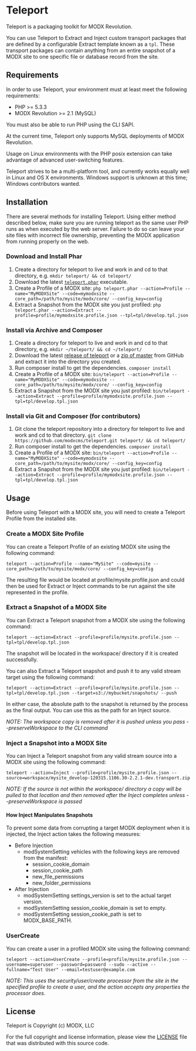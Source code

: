 # Teleport

Teleport is a packaging toolkit for MODX Revolution.

You can use Teleport to Extract and Inject custom transport packages that are defined by a configurable Extract template known as a `tpl`. These transport packages can contain anything from an entire snapshot of a MODX site to one specific file or database record from the site.


## Requirements

In order to use Teleport, your environment must at least meet the following requirements:

* PHP >= 5.3.3
* MODX Revolution >= 2.1 (MySQL)

You must also be able to run PHP using the CLI SAPI.

At the current time, Teleport only supports MySQL deployments of MODX Revolution.

Usage on Linux environments with the PHP posix extension can take advantage of advanced user-switching features.

Teleport strives to be a multi-platform tool, and currently works equally well in Linux and OS X environments. Windows support is unknown at this time; Windows contributors wanted.


## Installation

There are several methods for installing Teleport. Using either method described below, make sure you are running teleport as the same user PHP runs as when executed by the web server. Failure to do so can leave your site files with incorrect file ownership, preventing the MODX application from running properly on the web.

### Download and Install Phar

1. Create a directory for teleport to live and work in and cd to that directory, e.g.
    `mkdir teleport/ && cd teleport/`
2. Download the latest [`teleport.phar`](http://modx.s3.amazonaws.com/releases/teleport/teleport.phar "teleport.phar") executable.
3. Create a Profile of a MODX site:
    `php teleport.phar --action=Profile --name="MyMODXSite" --code=mymodxsite --core_path=/path/to/mysite/modx/core/ --config_key=config`
4. Extract a Snapshot from the MODX site you just profiled:
    `php teleport.phar --action=Extract --profile=profile/mymodxsite.profile.json --tpl=tpl/develop.tpl.json`

### Install via Archive and Composer

1. Create a directory for teleport to live and work in and cd to that directory, e.g.
    `mkdir ~/teleport/ && cd ~/teleport/`
2. Download the latest [release of teleport](https://github.com/modxcms/teleport/releases "Teleport releases") or a [zip of master](https://github.com/modxcms/teleport/archive/master.zip "zip of master branch") from GitHub and extract it into the directory you created.
3. Run composer install to get the dependencies.
    `composer install`
4. Create a Profile of a MODX site:
    `bin/teleport --action=Profile --name="MyMODXSite" --code=mymodxsite --core_path=/path/to/mysite/modx/core/ --config_key=config`
5. Extract a Snapshot from the MODX site you just profiled:
    `bin/teleport --action=Extract --profile=profile/mymodxsite.profile.json --tpl=tpl/develop.tpl.json`

### Install via Git and Composer (for contributors)

1. Git clone the teleport repository into a directory for teleport to live and work and cd to that directory.
    `git clone https://github.com/modxcms/teleport.git teleport/ && cd teleport/`
2. Run composer install to get the dependencies.
    `composer install`
3. Create a Profile of a MODX site:
    `bin/teleport --action=Profile --name="MyMODXSite" --code=mymodxsite --core_path=/path/to/mysite/modx/core/ --config_key=config`
4. Extract a Snapshot from the MODX site you just profiled:
    `bin/teleport --action=Extract --profile=profile/mymodxsite.profile.json --tpl=tpl/develop.tpl.json`


## Usage

Before using Teleport with a MODX site, you will need to create a Teleport Profile from the installed site.

### Create a MODX Site Profile

You can create a Teleport Profile of an existing MODX site using the following command:

    teleport --action=Profile --name="MySite" --code=mysite --core_path=/path/to/mysite/modx/core/ --config_key=config

The resulting file would be located at profile/mysite.profile.json and could then be used for Extract or Inject commands to be run against the site represented in the profile.

### Extract a Snapshot of a MODX Site

You can Extract a Teleport snapshot from a MODX site using the following command:

    teleport --action=Extract --profile=profile/mysite.profile.json --tpl=tpl/develop.tpl.json

The snapshot will be located in the workspace/ directory if it is created successfully.

You can also Extract a Teleport snapshot and push it to any valid stream target using the following command:

    teleport --action=Extract --profile=profile/mysite.profile.json --tpl=tpl/develop.tpl.json --target=s3://mybucket/snapshots/ --push

In either case, the absolute path to the snapshot is returned by the process as the final output. You can use this as the path for an Inject source.

_NOTE: The workspace copy is removed after it is pushed unless you pass --preserveWorkspace to the CLI command_

### Inject a Snapshot into a MODX Site

You can Inject a Teleport snapshot from any valid stream source into a MODX site using the following command:

    teleport --action=Inject --profile=profile/mysite.profile.json --source=workspace/mysite_develop-120315.1106.30-2.2.1-dev.transport.zip

_NOTE: If the source is not within the workspace/ directory a copy will be pulled to that location and then removed after the Inject completes unless --preserveWorkspace is passed_

#### How Inject Manipulates Snapshots

To prevent some data from corrupting a target MODX deployment when it is injected, the Inject action takes the following measures:

* Before Injection
    * modSystemSetting vehicles with the following keys are removed from the manifest:
        * session_cookie_domain
        * session_cookie_path
        * new_file_permissions
        * new_folder_permissions
* After Injection
    * modSystemSetting settings_version is set to the actual target version.
    * modSystemSetting session_cookie_domain is set to empty.
    * modSystemSetting session_cookie_path is set to MODX_BASE_PATH.

### UserCreate

You can create a user in a profiled MODX site using the following command:

    teleport --action=UserCreate --profile=profile/mysite.profile.json --username=superuser --password=password --sudo --active --fullname="Test User" --email=testuser@example.com

_NOTE: This uses the security/user/create processor from the site in the specified profile to create a user, and the action accepts any properties the processor does._


## License

Teleport is Copyright (c) MODX, LLC

For the full copyright and license information, please view the [LICENSE](./LICENSE "LICENSE") file that was distributed with this source code.
